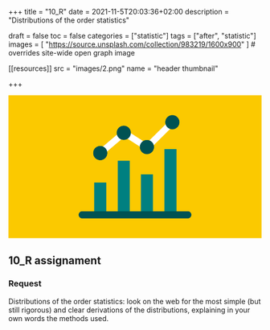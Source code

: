 +++
title = "10_R"
date = 2021-11-5T20:03:36+02:00
description = "Distributions of the order statistics"


draft = false
toc = false
categories = ["statistic"]
tags = ["after", "statistic"]
images = [
  "https://source.unsplash.com/collection/983219/1600x900"
] # overrides site-wide open graph image

[[resources]]
  src = "images/2.png"
  name = "header thumbnail"

+++

![header](images/2.png)

## 10_R assignament

### Request
Distributions of the order statistics: look on the web for the most simple (but still rigorous) and clear derivations of the distributions, explaining in your own words the methods used.

